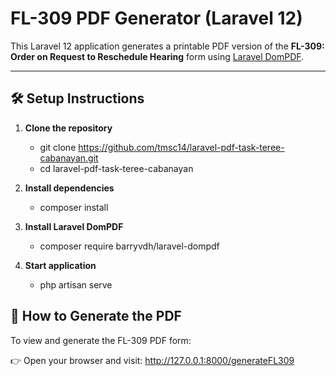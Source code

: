 # FL-309 PDF Generator (Laravel 12)

This Laravel 12 application generates a printable PDF version of the **FL-309: Order on Request to Reschedule Hearing** form using [Laravel DomPDF](https://github.com/barryvdh/laravel-dompdf).

---

## 🛠 Setup Instructions

1. **Clone the repository**  
    - git clone https://github.com/tmsc14/laravel-pdf-task-teree-cabanayan.git
    - cd laravel-pdf-task-teree-cabanayan

2. **Install dependencies**
    - composer install

3. **Install Laravel DomPDF**
    - composer require barryvdh/laravel-dompdf

4. **Start application**
    - php artisan serve

## 📄 How to Generate the PDF

To view and generate the FL-309 PDF form:

👉 Open your browser and visit: http://127.0.0.1:8000/generateFL309
